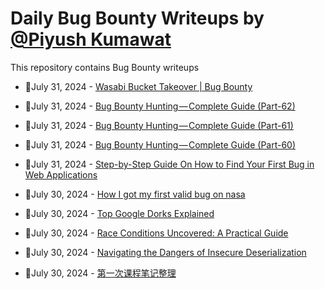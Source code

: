 # Daily Bug Bounty Writeups by [@Piyush Kumawat](https://twitter.com/piyush_supiy) 
This repository contains Bug Bounty writeups

<!-- BLOG-POST-LIST:START -->
 - 💯July 31, 2024 - [Wasabi Bucket Takeover | Bug Bounty](https://mo9khu93r.medium.com/wasabi-bucket-takeover-bug-bounty-7520e8decde7?source=rss------bug_bounty-5) 

 - 💯July 31, 2024 - [Bug Bounty Hunting — Complete Guide &lpar;Part-62&rpar;](https://medium.com/@rafid19/bug-bounty-hunting-complete-guide-part-62-4ff0fce045ca?source=rss------bug_bounty-5) 

 - 💯July 31, 2024 - [Bug Bounty Hunting — Complete Guide &lpar;Part-61&rpar;](https://medium.com/@rafid19/bug-bounty-hunting-complete-guide-part-61-1c6514a2067b?source=rss------bug_bounty-5) 

 - 💯July 31, 2024 - [Bug Bounty Hunting — Complete Guide &lpar;Part-60&rpar;](https://medium.com/@rafid19/bug-bounty-hunting-complete-guide-part-60-76ea9ba1551c?source=rss------bug_bounty-5) 

 - 💯July 31, 2024 - [Step-by-Step Guide On How to Find Your First Bug in Web Applications](https://medium.com/@shaikhminhaz1975/step-by-step-guide-on-how-to-find-your-first-bug-in-web-applications-0080f6a7f945?source=rss------bug_bounty-5) 

 - 💯July 30, 2024 - [How I got my first valid bug on nasa](https://medium.com/@mrkimia097/how-i-got-my-first-valid-bug-on-nasa-bf5e95531f00?source=rss------bug_bounty-5) 

 - 💯July 30, 2024 - [Top Google Dorks Explained](https://infosecwriteups.com/top-google-dorks-explained-ee6cac1673da?source=rss------bug_bounty-5) 

 - 💯July 30, 2024 - [Race Conditions Uncovered: A Practical Guide](https://yaseenzubair.medium.com/race-conditions-uncovered-a-practical-guide-3cb69d73c946?source=rss------bug_bounty-5) 

 - 💯July 30, 2024 - [Navigating the Dangers of Insecure Deserialization](https://cyberw1ng.medium.com/navigating-the-dangers-of-insecure-deserialization-73254b5ed415?source=rss------bug_bounty-5) 

 - 💯July 30, 2024 - [第一次课程笔记整理](https://medium.com/@starkxun5215/%E7%AC%AC%E4%B8%80%E6%AC%A1%E8%AF%BE%E7%A8%8B%E7%AC%94%E8%AE%B0%E6%95%B4%E7%90%86-52d34c91f3fc?source=rss------bug_bounty-5) 
<!-- BLOG-POST-LIST:END -->

